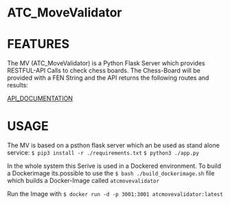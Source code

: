 # ATC_MoveValidator

# FEATURES
The MV (ATC_MoveValidator) is a Python Flask Server which provides RESTFUL-API Calls to check chess boards.
The Chess-Board will be provided with a FEN String and the API returns the following routes and results:

[API_DOCUMENTATION](../API_Documentation/exported/ATC_MoveValidator.md)

# USAGE

The MV is based on a psthon flask server which an be used as stand alone service:
`$ pip3 install -r ./requirements.txt`
`$ python3 ./app.py`

In the whole system this Serive is used in a Dockered environment. 
To build a Dockerimage its.possible to use the 
`$ bash ./build_dockerimage.sh` file which builds a Docker-Image called `atcmovevalidator`

Run the Image with `$ docker run -d -p 3001:3001 atcmovevalidator:latest`
